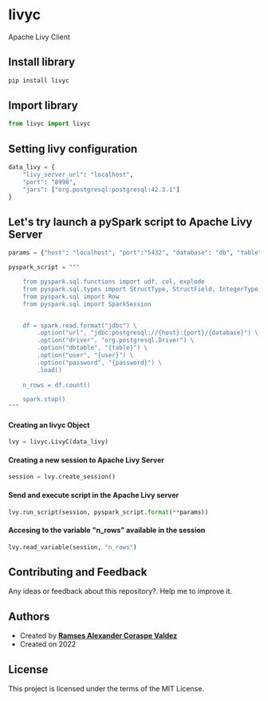 # livyc
Apache Livy Client

## Install library
```python
pip install livyc
```

## Import library
```python
from livyc import livyc
```

## Setting livy configuration 
```python
data_livy = {
    "livy_server_url": "localhost",
    "port": "8998",
    "jars": ["org.postgresql:postgresql:42.3.1"]
}
```

## Let's try launch a pySpark script to Apache Livy Server

```python
params = {"host": "localhost", "port":"5432", "database": "db", "table":"staging", "user": "postgres", "password": "pg12345"}
```

```python
pyspark_script = """

    from pyspark.sql.functions import udf, col, explode
    from pyspark.sql.types import StructType, StructField, IntegerType, StringType, ArrayType
    from pyspark.sql import Row
    from pyspark.sql import SparkSession


    df = spark.read.format("jdbc") \
        .option("url", "jdbc:postgresql://{host}:{port}/{database}") \
        .option("driver", "org.postgresql.Driver") \
        .option("dbtable", "{table}") \
        .option("user", "{user}") \
        .option("password", "{password}") \
        .load()
        
    n_rows = df.count()

    spark.stop()
"""
```

#### Creating an livyc Object
```python
lvy = livyc.LivyC(data_livy)
```

#### Creating a new session to Apache Livy Server
```python
session = lvy.create_session()
```

#### Send and execute script in the Apache Livy server
```python
lvy.run_script(session, pyspark_script.format(**params))
```

#### Accesing to the variable "n_rows" available in the session
```python
lvy.read_variable(session, "n_rows")
```

## Contributing and Feedback
Any ideas or feedback about this repository?. Help me to improve it.

## Authors
- Created by <a href="https://twitter.com/RamsesCoraspe"><strong>Ramses Alexander Coraspe Valdez</strong></a>
- Created on 2022

## License
This project is licensed under the terms of the MIT License.